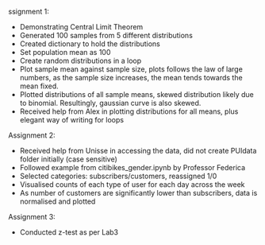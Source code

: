  ssignment 1: 
* Demonstrating Central Limit Theorem 
* Generated 100 samples from 5 different distributions 
* Created dictionary to hold the distributions
* Set population mean as 100
* Create random distributions in a loop
* Plot sample mean against sample size, plots follows the law of large numbers, as the sample size increases, the mean tends towards the mean fixed. 
* Plotted distributions of all sample means, skewed distribution likely due to binomial. Resultingly, gaussian curve is also skewed.
* Received help from Alex in plotting distributions for all means, plus elegant way of writing for loops 

Assignment 2: 
* Received help from Unisse in accessing the data, did not create PUIdata folder initially (case sensitive)
* Followed example from citibikes_gender.ipynb by Professor Federica
* Selected categories: subscribers/customers, reassigned 1/0
* Visualised counts of each type of user for each day across the week
* As number of customers are significantly lower than subscribers, data is normalised and plotted 

Assignment 3: 
* Conducted z-test as per Lab3


